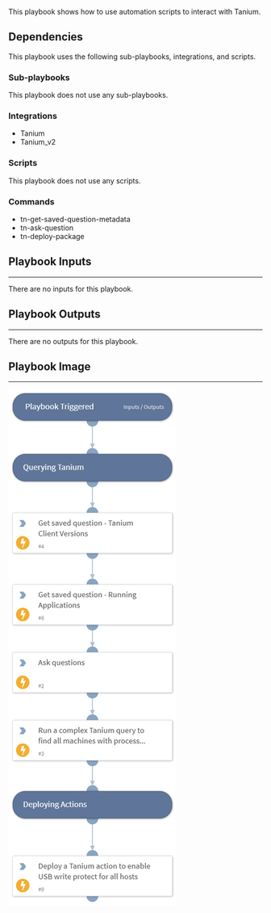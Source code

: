 This playbook shows how to use automation scripts to interact with Tanium.

## Dependencies

This playbook uses the following sub-playbooks, integrations, and scripts.

### Sub-playbooks

This playbook does not use any sub-playbooks.

### Integrations

* Tanium
* Tanium_v2

### Scripts

This playbook does not use any scripts.

### Commands

* tn-get-saved-question-metadata
* tn-ask-question
* tn-deploy-package

## Playbook Inputs

---
There are no inputs for this playbook.

## Playbook Outputs

---
There are no outputs for this playbook.

## Playbook Image

---

![Tanium Demo Playbook](../doc_files/Tanium_Demo_Playbook.png)
